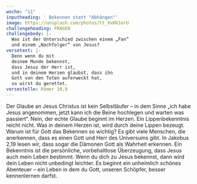 ```yaml
---
woche: "11"
inputheading: ' Bekennen statt "Abhängen"'
image: https://unsplash.com/photos/tt_XxKK1erU
challengeheading: FRAGEN
challengebody: |-
  Was ist der Unterschied zwischen einem „Fan“
  und einem „Nachfolger“ von Jesus?
versetext: |-
  Denn wenn du mit
  deinem Munde bekennst,
  dass Jesus der Herr ist,
  und in deinem Herzen glaubst, dass ihn
  Gott von den Toten auferweckt hat,
  so wirst du gerettet.
versestelle: Römer 10,9
---
```

Der Glaube an Jesus Christus ist kein
Selbstläufer – in dem Sinne „ich habe
Jesus angenommen, jetzt kann ich
die Beine hochlegen und warten was
passiert“. Nein, der echte Glaube beginnt
im Herzen. Ein Lippenbekenntnis reicht
nicht. Was in deinem Herzen ist, wird
durch deine Lippen bezeugt.
Warum ist für Gott das Bekennen so
wichtig? Es gibt viele Menschen, die
anerkennen, dass es einen Gott und Herr
des Universums gibt. In Jakobus 2,19
lesen wir, dass sogar die Dämonen Gott
als Wahrheit erkennen.
Ein Bekenntnis ist die persönliche,
vorbehaltlose Überzeugung, dass Jesus
auch mein Leben bestimmt. Wenn du
dich zu Jesus bekennst, dann wird dein
Leben nicht unbedingt leichter. Es beginnt
ein unheimlich schönes Abenteuer
– ein Leben in dem du Gott, unseren
Schöpfer, besser kennenlernen darfst.